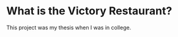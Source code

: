 What is the Victory Restaurant?
=====================
This project was my thesis when I was in college.